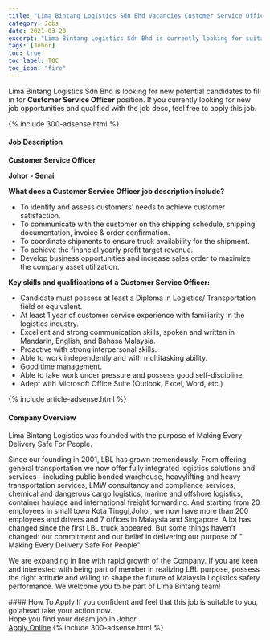 ```yaml
---
title: "Lima Bintang Logistics Sdn Bhd Vacancies Customer Service Officer" 
category: Jobs 
date: 2021-03-20 
excerpt: "Lima Bintang Logistics Sdn Bhd is currently looking for suitable person to fill in the Customer Service Officer which based in Johor" 
tags: [Johor] 
toc: true 
toc_label: TOC 
toc_icon: "fire" 
--- 
```


<p>Lima Bintang Logistics Sdn Bhd is looking for new potential candidates to fill in for <b>Customer Service Officer</b> position. If you currently looking for new job opportunities and qualified with the job desc, feel free to apply this job.
</p>{% include 300-adsense.html %} 
<div><div><h4>Job Description</h4></div><div><div><span><div><p><strong>Customer Service Officer</strong></p><p><strong>Johor - Senai</strong></p><p><strong>What does a Customer Service Officer</strong> <strong>job description include?</strong></p><ul><li>To identify and assess customers&#8217; needs to achieve customer satisfaction.</li><li>To communicate with the customer on the shipping schedule, shipping documentation, invoice &amp; order confirmation.</li><li>To coordinate shipments to ensure truck availability for the shipment.</li><li>To achieve the financial yearly profit target revenue.</li><li>Develop business opportunities and increase sales order to maximize the company asset utilization.</li></ul><p><strong>Key skills and qualifications of a Customer Service Officer:</strong></p><ul><li>Candidate must possess at least a Diploma in Logistics/ Transportation field or equivalent.</li><li>At least 1 year of customer service experience with familiarity in the logistics industry.</li><li>Excellent and strong communication skills, spoken and written in Mandarin, English, and Bahasa Malaysia.</li><li>Proactive with strong interpersonal skills.</li><li>Able to work independently and with multitasking ability.</li><li>Good time management.</li><li>Able to take work under pressure and possess good self-discipline.</li><li>Adept with Microsoft Office Suite (Outlook, Excel, Word, etc.)</li></ul></div></span></div></div></div> 
{% include article-adsense.html %} 
<div><div><h4>Company Overview</h4></div><div><div><span><div><p>Lima Bintang Logistics&#160;was founded with the purpose of Making Every Delivery Safe For People.</p><p>Since our founding in 2001, LBL has grown tremendously. From offering general transportation we now offer fully integrated logistics solutions and services&#8212;including public bonded warehouse, heavylifting and heavy transportation services, LMW consultancy and compliance services, chemical and dangerous cargo logistics, marine and offshore logistics, container haulage and international freight forwarding. And starting from 20 employees in small town Kota Tinggi,Johor, we now have more than 200 employees and drivers and 7 offices in Malaysia and Singapore. A lot has changed since the first LBL truck appeared. But some things haven&#8217;t changed: our commitment and our belief in delivering our purpose of " Making Every Delivery Safe For People".</p><p>We are expanding in line with rapid growth of the Company. If you are keen and interested with being part of member in realizing LBL purpose, possess the right attitude and willing to shape the future of Malaysia Logistics safety performance. We welcome you to be part of Lima Bintang team!</p></div></span></div></div></div> 
#### How To Apply 
If you confident and feel that this job is suitable to you, go ahead take your action now. <br/> 
Hope you find your dream job in Johor. <br/> 
<a href="https://www.jobstreet.com.my/en/job/customer-service-officer-4511015?jobId=jobstreet-my-job-4511015&" class="btn btn--info" target="_blank" rel="nofollow noopenner">Apply Online</a> 
{% include 300-adsense.html %} 